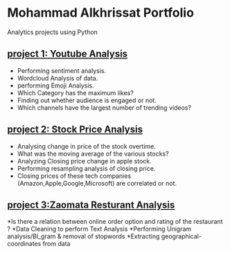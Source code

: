 # Mohammad Alkhrissat Portfolio
Analytics projects using Python 

## [project 1: Youtube Analysis](https://github.com/mohammadkhresat/Mohammad_Portfolio/blob/main/youtube_analysis.ipynb)
* Performing sentiment analysis.
* Wordcloud Analysis of data.
* performing Emoji Analysis.
* Which Category has the maximum likes?
* Finding out whether audience is engaged or not.
* Which channels have the largest number of trending videos?
## [project 2: Stock Price Analysis](https://github.com/mohammadkhresat/Python_projects/blob/main/stock%20price%20MK%20(1).ipynb)
* Analysing change in price of the stock overtime.
* What was the moving average of the various stocks?
* Analyzing  Closing price change in apple stock. 
* Performing resampling analysis of closing price.
* Closing prices of these tech companies (Amazon,Apple,Google,Microsoft) are correlated or not.
## [project 3:Zaomata Resturant Analysis](https://github.com/mohammadkhresat/Python_projects/blob/main/Zomata%20Resturant%20.ipynb)
*Is there a relation between online order option and rating of the restaurant ?
*Data Cleaning to perform Text Analysis
*Performing Unigram analysis/BI_gram & removal of stopwords
*Extracting geographical-coordinates from data

